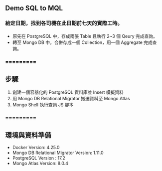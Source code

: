 ## Demo SQL to MQL 
### 給定日期，找到各司機在此日期前七天的實際工時。
#### 
- 原先在 PostgreSQL 中，存成兩張 Table 且執行 2~3 個 Qeury 完成查詢。
- 轉至 Mongo DB 中，合併存成一個 Collection，用一個 Aggregate 完成查詢。
### =========
## 步驟
1. 創建一個容器化的 PostgreSQL 資料庫並 Insert 模擬資料
2. 用 Mongo DB Relational Migrator 搬遷資料至 Mongo Atlas
3. Mongo Shell 執行查詢 JS 腳本


### =========

## 環境與資料準備 

- Docker Version: 4.25.0
- Mongo DB Relational Migrator Version: 1.11.0
- PostgreSQL Version : 17.2
- Mongo Atlas Version: 8.0.4
